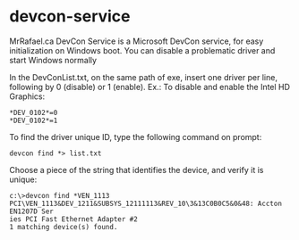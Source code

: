 # devcon-service
MrRafael.ca DevCon Service is a Microsoft DevCon service, for easy initialization on Windows boot. You can disable a problematic driver and start Windows normally

In the DevConList.txt, on the same path of exe, insert one driver per line, following by 0 (disable) or 1 (enable). 
Ex.: To disable and enable the Intel HD Graphics: 

	*DEV_0102*=0
	*DEV_0102*=1

To find the driver unique ID, type the following command on prompt:

	devcon find *> list.txt 

Choose a piece of the string that identifies the device, and verify it is unique: 

	c:\>devcon find *VEN_1113     
	PCI\VEN_1113&DEV_1211&SUBSYS_12111113&REV_10\3&13C0B0C5&0&48: Accton EN1207D Ser     
	ies PCI Fast Ethernet Adapter #2     
	1 matching device(s) found.